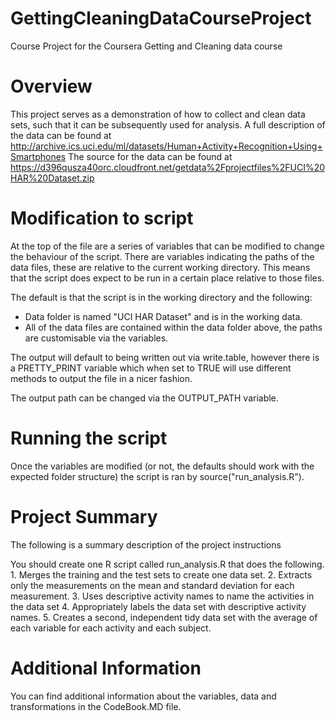 GettingCleaningDataCourseProject
================================

Course Project for the Coursera Getting and Cleaning data course

Overview
========

This project serves as a demonstration of how to collect and clean data sets, such that
it can be subsequently used for analysis.
A full description of the data can be found at http://archive.ics.uci.edu/ml/datasets/Human+Activity+Recognition+Using+Smartphones
The source for the data can be found at https://d396qusza40orc.cloudfront.net/getdata%2Fprojectfiles%2FUCI%20HAR%20Dataset.zip

Modification to script
======================

At the top of the file are a series of variables that can be modified to change the behaviour of the script.
There are variables indicating the paths of the data files, these are relative to the current working directory.
This means that the script does expect to be run in a certain place relative to those files.

The default is that the script is in the working directory and the following:

- Data folder is named "UCI HAR Dataset" and is in the working data.
- All of the data files are contained within the data folder above, the paths are customisable via the variables.

The output will default to being written out via write.table, however there is a PRETTY_PRINT variable which when
set to TRUE will use different methods to output the file in a nicer fashion.

The output path can be changed via the OUTPUT_PATH variable.

Running the script
==================

Once the variables are modified (or not, the defaults should work with the expected folder structure) the script
is ran by source("run_analysis.R").

Project Summary
===============

The following is a summary description of the project instructions

You should create one R script called run_analysis.R that does the following. 1. Merges the training and the test sets to create one data set. 2. Extracts only the measurements on the mean and standard deviation for each measurement. 3. Uses descriptive activity names to name the activities in the data set 4. Appropriately labels the data set with descriptive activity names. 5. Creates a second, independent tidy data set with the average of each variable for each activity and each subject.

Additional Information
======================

You can find additional information about the variables, data and transformations in the CodeBook.MD file.